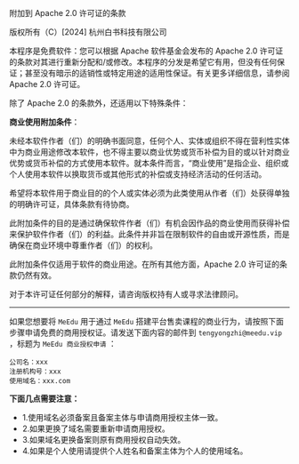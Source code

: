 附加到 Apache 2.0 许可证的条款

版权所有（C）[2024] 杭州白书科技有限公司

本程序是免费软件：您可以根据 Apache 软件基金会发布的 Apache 2.0 许可证的条款对其进行重新分配和/或修改。本程序的分发是希望它有用，但没有任何保证；甚至没有暗示的适销性或特定用途的适用性保证。有关更多详细信息，请参阅 Apache 2.0 许可证。

除了 Apache 2.0 的条款外，还适用以下特殊条件：

**商业使用附加条件**：

未经本软件作者（们）的明确书面同意，任何个人、实体或组织不得在营利性实体中为商业用途修改本软件，也不得主要以商业优势或货币补偿为目的或以针对商业优势或货币补偿的方式使用本软件。就本条件而言，“商业使用”是指企业、组织或个人使用本软件以换取货币或其他形式的补偿或支持经济活动的任何活动。

希望将本软件用于商业目的的个人或实体必须为此类使用从作者（们）处获得单独的明确许可证，具体条款有待协商。

此附加条件的目的是通过确保软件作者（们）有机会因作品的商业使用而获得补偿来保护软件作者（们）的利益。此条件并非旨在限制软件的自由或开源性质，而是确保在商业环境中尊重作者（们）的权利。

此附加条件仅适用于软件的商业用途。在所有其他方面，Apache 2.0 许可证的条款仍然有效。

对于本许可证任何部分的解释，请咨询版权持有人或寻求法律顾问。

--- 

如果您想要将 `MeEdu` 用于通过 `MeEdu` 搭建平台售卖课程的商业行为，请按照下面步骤申请免费的商用授权证。请发送下面内容的邮件到 `tengyongzhi@meedu.vip` ，标题为 `MeEdu 商业授权申请` ：

```
公司名：xxx
注册机构号：xxx
使用域名：xxx.com
```

**下面几点需要注意：**  

- 1.使用域名必须备案且备案主体与申请商用授权主体一致。
- 2.如果更换了域名需要重新申请商用授权。
- 3.如果域名更换备案则原有商用授权自动失效。
- 4.如果是个人使用请提供个人姓名和备案主体为个人的使用域名。